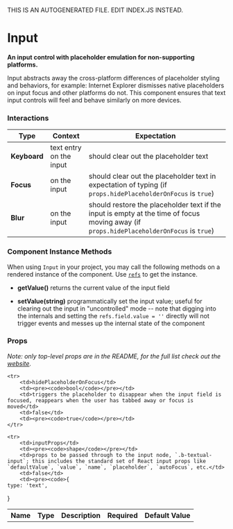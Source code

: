 THIS IS AN AUTOGENERATED FILE. EDIT INDEX.JS INSTEAD.

# Input
__An input control with placeholder emulation for non-supporting platforms.__

Input abstracts away the cross-platform differences of placeholder styling and behaviors, for example: Internet Explorer dismisses native placeholders on input focus and other platforms do not. This component ensures that text input controls will feel and behave similarly on more devices.

### Interactions

Type | Context | Expectation
---- | ------- | -----------
__Keyboard__ | text entry on the input | should clear out the placeholder text
__Focus__ | on the input | should clear out the placeholder text in expectation of typing (if `props.hidePlaceholderOnFocus` is `true`)
__Blur__ | on the input | should restore the placeholder text if the input is empty at the time of focus moving away (if `props.hidePlaceholderOnFocus` is `true`)

### Component Instance Methods

When using `Input` in your project, you may call the following methods on a rendered instance of the component. Use [`refs`](https://facebook.github.io/react/docs/refs-and-the-dom.html) to get the instance.

- __getValue()__
  returns the current value of the input field

- __setValue(string)__
  programmatically set the input value; useful for clearing out the input in "uncontrolled" mode -- note that digging into the internals and setting the `refs.field.value = ''` directly will not trigger events and messes up the internal state of the component

### Props

_Note: only top-level props are in the README, for the full list check out the [website](http://boundless.js.org/Input#props)._

<table>
    <tr>
        <th>Name</th>
        <th>Type</th>
        <th>Description</th>
        <th>Required</th>
        <th>Default Value</th>
    </tr>
    
    <tr>
        <td>hidePlaceholderOnFocus</td>
        <td><pre><code>bool</code></pre></td>
        <td>triggers the placeholder to disappear when the input field is focused, reappears when the user has tabbed away or focus is moved</td>
        <td>false</td>
        <td><pre><code>true</code></pre></td>
    </tr>
    
    <tr>
        <td>inputProps</td>
        <td><pre><code>shape</code></pre></td>
        <td>props to be passed through to the input node, `.b-textual-input`; this includes the standard set of React input props like `defaultValue`, `value`, `name`, `placeholder`, `autoFocus`, etc.</td>
        <td>false</td>
        <td><pre><code>{
    type: 'text',
}</code></pre></td>
    </tr>
    
</table>
